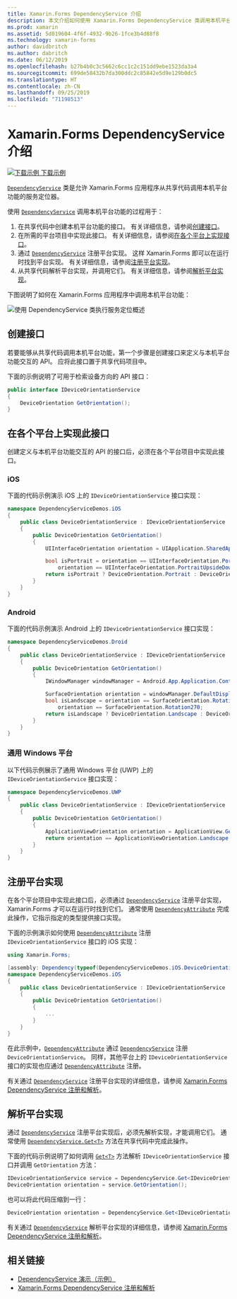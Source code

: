 ```yaml
---
title: Xamarin.Forms DependencyService 介绍
description: 本文介绍如何使用 Xamarin.Forms DependencyService 类调用本机平台功能。
ms.prod: xamarin
ms.assetid: 5d019604-4f6f-4932-9b26-1fce3b4d88f8
ms.technology: xamarin-forms
author: davidbritch
ms.author: dabritch
ms.date: 06/12/2019
ms.openlocfilehash: b27b4b0c3c5662c6cc1c2c151dd9ebe1523da3a4
ms.sourcegitcommit: 699de58432b7da300ddc2c85842e5d9e129b0dc5
ms.translationtype: HT
ms.contentlocale: zh-CN
ms.lasthandoff: 09/25/2019
ms.locfileid: "71198513"
---
```

# <a name="xamarinforms-dependencyservice-introduction"></a>Xamarin.Forms DependencyService 介绍

[![下载示例](~/media/shared/download.png) 下载示例](https://docs.microsoft.com/samples/xamarin/xamarin-forms-samples/dependencyservice/)

[`DependencyService`](xref:Xamarin.Forms.DependencyService) 类是允许 Xamarin.Forms 应用程序从共享代码调用本机平台功能的服务定位器。

使用 [`DependencyService`](xref:Xamarin.Forms.DependencyService) 调用本机平台功能的过程用于：

1. 在共享代码中创建本机平台功能的接口。 有关详细信息，请参阅[创建接口](#create-an-interface)。
1. 在所需的平台项目中实现此接口。 有关详细信息，请参阅[在各个平台上实现接口](#implement-the-interface-on-each-platform)。
1. 通过 [`DependencyService`](xref:Xamarin.Forms.DependencyService) 注册平台实现。 这样 Xamarin.Forms 即可以在运行时找到平台实现。 有关详细信息，请参阅[注册平台实现](#register-the-platform-implementations)。
1. 从共享代码解析平台实现，并调用它们。 有关详细信息，请参阅[解析平台实现](#resolve-the-platform-implementations)。

下图说明了如何在 Xamarin.Forms 应用程序中调用本机平台功能：

![使用 DependencyService 类执行服务定位概述](introduction-images/dependency-service.png "DependencyService 服务定位")

## <a name="create-an-interface"></a>创建接口

若要能够从共享代码调用本机平台功能，第一个步骤是创建接口来定义与本机平台功能交互的 API。 应将此接口置于共享代码项目中。

下面的示例说明了可用于检索设备方向的 API 接口：

```csharp
public interface IDeviceOrientationService
{
    DeviceOrientation GetOrientation();
}
```

## <a name="implement-the-interface-on-each-platform"></a>在各个平台上实现此接口

创建定义与本机平台功能交互的 API 的接口后，必须在各个平台项目中实现此接口。

### <a name="ios"></a>iOS

下面的代码示例演示 iOS 上的 `IDeviceOrientationService` 接口实现：

```csharp
namespace DependencyServiceDemos.iOS
{
    public class DeviceOrientationService : IDeviceOrientationService
    {
        public DeviceOrientation GetOrientation()
        {
            UIInterfaceOrientation orientation = UIApplication.SharedApplication.StatusBarOrientation;

            bool isPortrait = orientation == UIInterfaceOrientation.Portrait ||
                orientation == UIInterfaceOrientation.PortraitUpsideDown;
            return isPortrait ? DeviceOrientation.Portrait : DeviceOrientation.Landscape;
        }
    }
}
```

### <a name="android"></a>Android

下面的代码示例演示 Android 上的 `IDeviceOrientationService` 接口实现：

```csharp
namespace DependencyServiceDemos.Droid
{
    public class DeviceOrientationService : IDeviceOrientationService
    {
        public DeviceOrientation GetOrientation()
        {
            IWindowManager windowManager = Android.App.Application.Context.GetSystemService(Context.WindowService).JavaCast<IWindowManager>();

            SurfaceOrientation orientation = windowManager.DefaultDisplay.Rotation;
            bool isLandscape = orientation == SurfaceOrientation.Rotation90 ||
                orientation == SurfaceOrientation.Rotation270;
            return isLandscape ? DeviceOrientation.Landscape : DeviceOrientation.Portrait;
        }
    }
}
```

### <a name="universal-windows-platform"></a>通用 Windows 平台

以下代码示例展示了通用 Windows 平台 (UWP) 上的 `IDeviceOrientationService` 接口实现：

```csharp
namespace DependencyServiceDemos.UWP
{
    public class DeviceOrientationService : IDeviceOrientationService
    {
        public DeviceOrientation GetOrientation()
        {
            ApplicationViewOrientation orientation = ApplicationView.GetForCurrentView().Orientation;
            return orientation == ApplicationViewOrientation.Landscape ? DeviceOrientation.Landscape : DeviceOrientation.Portrait;
        }
    }
}
```

## <a name="register-the-platform-implementations"></a>注册平台实现

在各个平台项目中实现此接口后，必须通过 [`DependencyService`](xref:Xamarin.Forms.DependencyService) 注册平台实现，Xamarin.Forms 才可以在运行时找到它们。 通常使用 [`DependencyAttribute`](xref:Xamarin.Forms.DependencyAttribute) 完成此操作，它指示指定的类型提供接口实现。

下面的示例演示如何使用 [`DependencyAttribute`](xref:Xamarin.Forms.DependencyAttribute) 注册 `IDeviceOrientationService` 接口的 iOS 实现：

```csharp
using Xamarin.Forms;

[assembly: Dependency(typeof(DependencyServiceDemos.iOS.DeviceOrientationService))]
namespace DependencyServiceDemos.iOS
{
    public class DeviceOrientationService : IDeviceOrientationService
    {
        public DeviceOrientation GetOrientation()
        {
            ...
        }
    }
}
```

在此示例中，[`DependencyAttribute`](xref:Xamarin.Forms.DependencyAttribute) 通过 [`DependencyService`](xref:Xamarin.Forms.DependencyService) 注册 `DeviceOrientationService`。 同样，其他平台上的 `IDeviceOrientationService` 接口的实现也应通过 [`DependencyAttribute`](xref:Xamarin.Forms.DependencyAttribute) 注册。

有关通过 [`DependencyService`](xref:Xamarin.Forms.DependencyService) 注册平台实现的详细信息，请参阅 [Xamarin.Forms DependencyService 注册和解析](registration-and-resolution.md)。

## <a name="resolve-the-platform-implementations"></a>解析平台实现

通过 [`DependencyService`](xref:Xamarin.Forms.DependencyService) 注册平台实现后，必须先解析实现，才能调用它们。 通常使用 [`DependencyService.Get<T>`](xref:Xamarin.Forms.DependencyService.Get*) 方法在共享代码中完成此操作。

下面的代码示例说明了如何调用 [`Get<T>`](xref:Xamarin.Forms.DependencyService.Get*) 方法解析 `IDeviceOrientationService` 接口并调用 `GetOrientation` 方法：

```csharp
IDeviceOrientationService service = DependencyService.Get<IDeviceOrientationService>();
DeviceOrientation orientation = service.GetOrientation();
```

也可以将此代码压缩到一行：

```csharp
DeviceOrientation orientation = DependencyService.Get<IDeviceOrientationService>().GetOrientation();
```

有关通过 [`DependencyService`](xref:Xamarin.Forms.DependencyService) 解析平台实现的详细信息，请参阅 [Xamarin.Forms DependencyService 注册和解析](registration-and-resolution.md)。

## <a name="related-links"></a>相关链接

- [DependencyService 演示（示例）](https://docs.microsoft.com/samples/xamarin/xamarin-forms-samples/dependencyservice/)
- [Xamarin.Forms DependencyService 注册和解析](registration-and-resolution.md)
